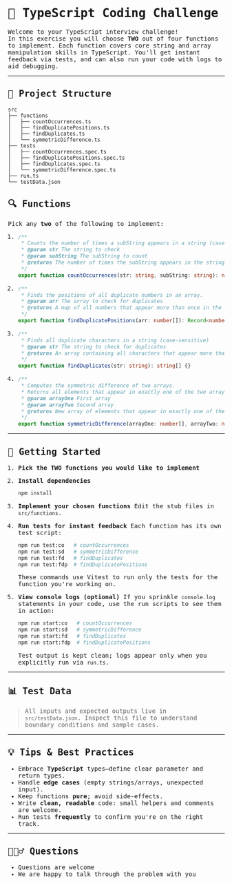 <div style="font-family: 'Fira Code', monospace;">

# 📝 TypeScript Coding Challenge

Welcome to your TypeScript interview challenge!  
In this exercise you will choose **TWO** out of four functions to implement. Each function covers core string and array
manipulation skills in TypeScript. You'll get instant feedback via tests, and can also run your code with logs to aid
debugging.

---

## 📂 Project Structure

```
src
├── functions
│   ├── countOccurrences.ts
│   ├── findDuplicatePositions.ts
│   ├── findDuplicates.ts
│   └── symmetricDifference.ts
├── tests
│   ├── countOccurrences.spec.ts
│   ├── findDuplicatePositions.spec.ts
│   ├── findDuplicates.spec.ts
│   └── symmetricDifference.spec.ts
├── run.ts
└── testData.json
```

## 🔍 Functions

Pick any **two** of the following to implement:

1. ```ts
   /**
    * Counts the number of times a subString appears in a string (case-insensitive).
    * @param str The string to check
    * @param subString The subString to count
    * @returns The number of times the subString appears in the string
    */
   export function countOccurrences(str: string, subString: string): number {}
   ```

2. ```ts
   /**
    * Finds the positions of all duplicate numbers in an array.
    * @param arr The array to check for duplicates
    * @returns A map of all numbers that appear more than once in the array
    */
   export function findDuplicatePositions(arr: number[]): Record<number, number[]> {}
   ```

3. ```ts
   /**
    * Finds all duplicate characters in a string (case-sensitive)
    * @param str The string to check for duplicates
    * @returns An array containing all characters that appear more than once
    */
   export function findDuplicates(str: string): string[] {}
   ```

4. ```ts
   /**
    * Computes the symmetric difference of two arrays.
    * Returns all elements that appear in exactly one of the two arrays (but not in both).
    * @param arrayOne First array
    * @param arrayTwo Second array
    * @returns New array of elements that appear in exactly one of the two arrays (but not in both).
    */
   export function symmetricDifference(arrayOne: number[], arrayTwo: number[]): number[] {}
   ```

---

## 🚀 Getting Started

1. **Pick the TWO functions you would like to implement**

2. **Install dependencies**

   ```bash
   npm install
   ```

3. **Implement your chosen functions** Edit the stub files in `src/functions`.

4. **Run tests for instant feedback** Each function has its own test script:

   ```bash
   npm run test:co   # countOccurrences
   npm run test:sd   # symmetricDifference
   npm run test:fd   # findDuplicates
   npm run test:fdp  # findDuplicatePositions
   ```

   These commands use Vitest to run only the tests for the function you're working on.

5. **View console logs (optional)** If you sprinkle `console.log` statements in your code, use the run scripts to see
   them in action:
   ```bash
   npm run start:co   # countOccurrences
   npm run start:sd   # symmetricDifference
   npm run start:fd   # findDuplicates
   npm run start:fdp  # findDuplicatePositions
   ```
   Test output is kept clean; logs appear only when you explicitly run via `run.ts`.

---

## 📊 Test Data

> All inputs and expected outputs live in `src/testData.json`. Inspect this file to understand boundary conditions and
> sample cases.

---

## 💡 Tips & Best Practices

- Embrace **TypeScript** types—define clear parameter and return types.
- Handle **edge cases** (empty strings/arrays, unexpected input).
- Keep functions **pure**; avoid side-effects.
- Write **clean, readable** code: small helpers and comments are welcome.
- Run tests **frequently** to confirm you're on the right track.

---

## 🙋🏻‍♂️ Questions

- Questions are welcome
- We are happy to talk through the problem with you

</div>
